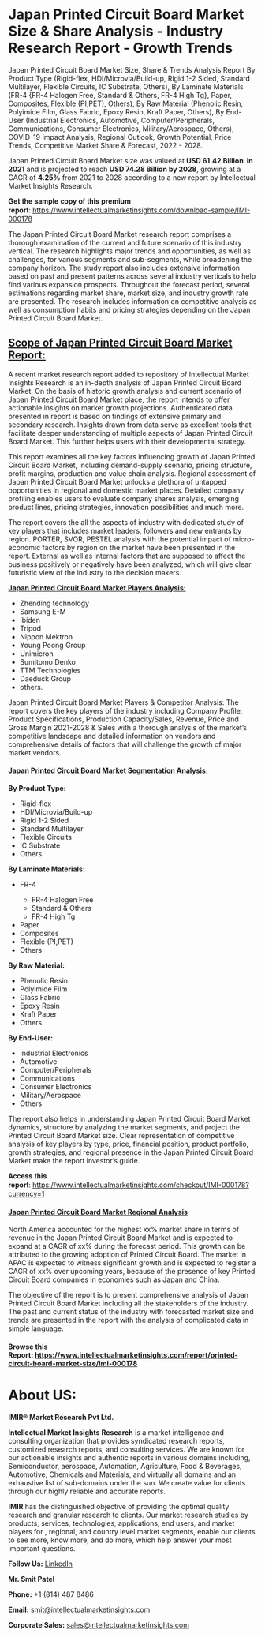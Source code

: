 <h1>Japan Printed Circuit Board Market Size &amp; Share Analysis - Industry Research Report - Growth Trends</h1>
<p>Japan Printed Circuit Board Market Size, Share &amp; Trends Analysis Report By Product Type (Rigid-flex, HDI/Microvia/Build-up, Rigid 1-2 Sided, Standard Multilayer, Flexible Circuits, IC Substrate, Others), By Laminate Materials (FR-4 {FR-4 Halogen Free, Standard &amp; Others, FR-4 High Tg}, Paper, Composites, Flexible (PI,PET), Others), By Raw Material (Phenolic Resin, Polyimide Film, Glass Fabric, Epoxy Resin, Kraft Paper, Others), By End-User (Industrial Electronics, Automotive, Computer/Peripherals, Communications, Consumer Electronics, Military/Aerospace, Others), COVID-19 Impact Analysis, Regional Outlook, Growth Potential, Price Trends, Competitive Market Share &amp; Forecast, 2022 - 2028.</p>
<p>Japan Printed Circuit Board Market size was valued at&nbsp;<strong>USD 61.42 Billion&nbsp; in 2021</strong>&nbsp;and is projected to reach&nbsp;<strong>USD 74.28 Billion by 2028</strong>, growing at a CAGR of&nbsp;<strong>4.25%</strong>&nbsp;from 2021 to 2028 according to a new report by Intellectual Market Insights Research.</p>
<p>𝐆𝐞𝐭 𝐭𝐡𝐞 𝐬𝐚𝐦𝐩𝐥𝐞 𝐜𝐨𝐩𝐲 𝐨𝐟 𝐭𝐡𝐢𝐬 𝐩𝐫𝐞𝐦𝐢𝐮𝐦 𝐫𝐞𝐩𝐨𝐫𝐭:&nbsp;<a href="https://www.intellectualmarketinsights.com/download-sample/IMI-000178">https://www.intellectualmarketinsights.com/download-sample/IMI-000178</a>&nbsp;</p>
<p>The Japan Printed Circuit Board Market research report comprises a thorough examination of the current and future scenario of this industry vertical. The research highlights major trends and opportunities, as well as challenges, for various segments and sub-segments, while broadening the company horizon. The study report also includes extensive information based on past and present patterns across several industry verticals to help find various expansion prospects. Throughout the forecast period, several estimations regarding market share, market size, and industry growth rate are presented. The research includes information on competitive analysis as well as consumption habits and pricing strategies depending on the Japan Printed Circuit Board Market.</p>
<h2><u>Scope of Japan Printed Circuit Board Market Report:</u></h2>
<p>A recent market research report added to repository of Intellectual Market Insights Research is an in-depth analysis of Japan Printed Circuit Board Market. On the basis of historic growth analysis and current scenario of Japan Printed Circuit Board Market place, the report intends to offer actionable insights on market growth projections. Authenticated data presented in report is based on findings of extensive primary and secondary research. Insights drawn from data serve as excellent tools that facilitate deeper understanding of multiple aspects of Japan Printed Circuit Board Market. This further helps users with their developmental strategy.</p>
<p>This report examines all the key factors influencing growth of Japan Printed Circuit Board Market, including demand-supply scenario, pricing structure, profit margins, production and value chain analysis. Regional assessment of Japan Printed Circuit Board Market unlocks a plethora of untapped opportunities in regional and domestic market places. Detailed company profiling enables users to evaluate company shares analysis, emerging product lines, pricing strategies, innovation possibilities and much more.</p>
<p>The report covers the all the aspects of industry with dedicated study of key players that includes market leaders, followers and new entrants by region. PORTER, SVOR, PESTEL analysis with the potential impact of micro-economic factors by region on the market have been presented in the report. External as well as internal factors that are supposed to affect the business positively or negatively have been analyzed, which will give clear futuristic view of the industry to the decision makers.</p>
<p><strong><u>Japan Printed Circuit Board Market Players Analysis:</u></strong></p>
<ul>
<li>Zhending technology</li>
<li>Samsung E-M</li>
<li>Ibiden</li>
<li>Tripod</li>
<li>Nippon Mektron</li>
<li>Young Poong Group</li>
<li>Unimicron</li>
<li>Sumitomo Denko</li>
<li>TTM Technologies</li>
<li>Daeduck Group</li>
<li>others.</li>
</ul>
<p>Japan Printed Circuit Board Market Players &amp; Competitor Analysis: The report covers the key players of the industry including Company Profile, Product Specifications, Production Capacity/Sales, Revenue, Price and Gross Margin 2021-2028 &amp; Sales with a thorough analysis of the market&rsquo;s competitive landscape and detailed information on vendors and comprehensive details of factors that will challenge the growth of major market vendors.</p>
<h4><strong><u>Japan Printed Circuit Board Market Segmentation Analysis:</u></strong></h4>
<p><strong>By Product Type:&nbsp;&nbsp;</strong></p>
<ul>
<li>Rigid-flex</li>
<li>HDI/Microvia/Build-up</li>
<li>Rigid 1-2 Sided</li>
<li>Standard Multilayer</li>
<li>Flexible Circuits</li>
<li>IC Substrate</li>
<li>Others&nbsp;</li>
</ul>
<p><strong>By Laminate Materials:&nbsp;</strong></p>
<ul>
<li>FR-4</li>
<ul>
<li>FR-4 Halogen Free</li>
<li>Standard &amp; Others</li>
<li>FR-4 High Tg&nbsp;</li>
</ul>
<li>Paper</li>
<li>Composites</li>
<li>Flexible (PI,PET)</li>
<li>Others&nbsp;</li>
</ul>
<p><strong>By Raw Material:&nbsp;</strong></p>
<ul>
<li>Phenolic Resin</li>
<li>Polyimide Film</li>
<li>Glass Fabric</li>
<li>Epoxy Resin</li>
<li>Kraft Paper</li>
<li>Others&nbsp;</li>
</ul>
<p><strong>By End-User:&nbsp;</strong></p>
<ul>
<li>Industrial Electronics</li>
<li>Automotive</li>
<li>Computer/Peripherals</li>
<li>Communications</li>
<li>Consumer Electronics</li>
<li>Military/Aerospace</li>
<li>Others</li>
</ul>
<p>The report also helps in understanding Japan Printed Circuit Board Market dynamics, structure by analyzing the market segments, and project the Printed Circuit Board&nbsp;Market size. Clear representation of competitive analysis of key players by type, price, financial position, product portfolio, growth strategies, and regional presence in the Japan Printed Circuit Board Market make the report investor&rsquo;s guide.</p>
<p>𝐀𝐜𝐜𝐞𝐬𝐬 𝐭𝐡𝐢𝐬 𝐫𝐞𝐩𝐨𝐫𝐭:&nbsp;<a href="https://www.intellectualmarketinsights.com/checkout/IMI-000178?currency=1">https://www.intellectualmarketinsights.com/checkout/IMI-000178?currency=1</a>&nbsp;</p>
<h4><strong><u> Japan Printed Circuit Board Market Regional Analysis</u></strong></h4>
<p>North America accounted for the highest xx% market share in terms of revenue in the Japan Printed Circuit Board Market and is expected to expand at a CAGR of xx% during the forecast period. This growth can be attributed to the growing adoption of Printed Circuit Board. The market in APAC is expected to witness significant growth and is expected to register a CAGR of xx% over upcoming years, because of the presence of key Printed Circuit Board companies in economies such as Japan and China.</p>
<p>The objective of the report is to present comprehensive analysis of Japan Printed Circuit Board Market including all the stakeholders of the industry. The past and current status of the industry with forecasted market size and trends are presented in the report with the analysis of complicated data in simple language.</p>
<h4><strong>Browse this Report:&nbsp;<a href="https://www.intellectualmarketinsights.com/report/printed-circuit-board-market-size/imi-000178">https://www.intellectualmarketinsights.com/report/printed-circuit-board-market-size/imi-000178</a>&nbsp;</strong></h4>
<h1>About US:</h1>
<p><strong>IMIR&reg; Market Research Pvt Ltd.</strong></p>
<p><strong>Intellectual Market Insights Research</strong> is a market intelligence and consulting organization that provides syndicated research reports, customized research reports, and consulting services. We are known for our actionable insights and authentic reports in various domains including, Semiconductor, aerospace, Automation, Agriculture, Food &amp; Beverages, Automotive, Chemicals and Materials, and virtually all domains and an exhaustive list of sub-domains under the sun. We create value for clients through our highly reliable and accurate reports.</p>
<p><strong>IMIR</strong> has the distinguished objective of providing the optimal quality research and granular research to clients. Our market research studies by products, services, technologies, applications, end users, and market players for , regional, and country level market segments, enable our clients to see more, know more, and do more, which help answer your most important questions.</p>
<p><strong>Follow Us:</strong> <a href="https://www.linkedin.com/company/imir-marketresearch/">LinkedIn</a></p>
<p><strong>Mr. Smit Patel</strong></p>
<p><strong>Phone:</strong> +1 (814) 487 8486</p>
<p><strong>Email:</strong> <a href="mailto:smit@intellectualmarketinsights.com">smit@intellectualmarketinsights.com</a></p>
<p><strong>Corporate Sales:</strong> <a href="mailto:sales@intellectualmarketinsights.com">sales@intellectualmarketinsights.com</a></p>
<div>&nbsp;</div>
